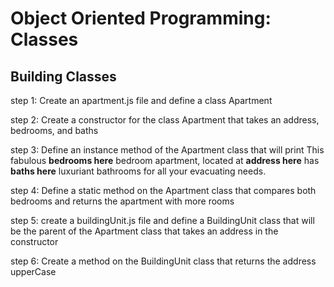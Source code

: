 # Object Oriented Programming: Classes

## Building Classes

step 1: Create an apartment.js file and define a class Apartment

step 2: Create a constructor for the class Apartment that takes an
address, bedrooms, and baths

step 3: Define an instance method of the Apartment class that will print
This fabulous **bedrooms here** bedroom apartment,
located at **address here** has **baths here** luxuriant
bathrooms for all your evacuating needs.

step 4: Define a static method on the Apartment class that compares both bedrooms and returns the apartment with more rooms

step 5: create a buildingUnit.js file and define a BuildingUnit class that will be the parent of the Apartment class that takes an address in the constructor

step 6: Create a method on the BuildingUnit class that returns the address upperCase